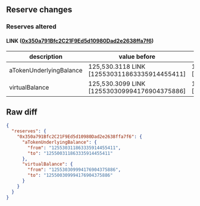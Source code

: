 ## Reserve changes

### Reserves altered

#### LINK ([0x350a791Bfc2C21F9Ed5d10980Dad2e2638ffa7f6](https://optimistic.etherscan.io/address/0x350a791Bfc2C21F9Ed5d10980Dad2e2638ffa7f6))

| description | value before | value after |
| --- | --- | --- |
| aTokenUnderlyingBalance | 125,530.3118 LINK [125530311863335914455411] | 125,500.3118 LINK [125500311863335914455411] |
| virtualBalance | 125,530.3099 LINK [125530309994176904375886] | 125,500.3099 LINK [125500309994176904375886] |


## Raw diff

```json
{
  "reserves": {
    "0x350a791Bfc2C21F9Ed5d10980Dad2e2638ffa7f6": {
      "aTokenUnderlyingBalance": {
        "from": "125530311863335914455411",
        "to": "125500311863335914455411"
      },
      "virtualBalance": {
        "from": "125530309994176904375886",
        "to": "125500309994176904375886"
      }
    }
  }
}
```